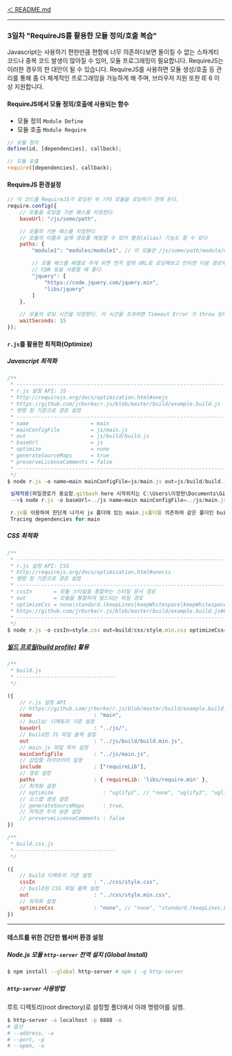 [＜ README.md](../README.md)

---

### 3일차 "RequireJS를 활용한 모듈 정의/호출 복습"

Javascript는 사용하기 편한만큼 편함에 너무 의존하다보면 돌이킬 수 없는 스파게티 코드나 중복 코드 발생이 많아질 수 있어, 모듈 프로그래밍이 필요합니다. RequireJS는 이러한 경우의 한 대안이 될 수 있습니다. RequireJS를 사용하면 모듈 생성/호출 등 관리를 통해 좀 더 체계적인 프로그래밍을 가능하게 해 주며, 브라우저 지원 또한 IE 6 이상 지원합니다.

#### RequireJS에서 모듈 정의/호출에 사용되는 함수

- 모듈 정의 `Module Define`
- 모듈 호출 `Module Require`

```js
// 모듈 정의
define(id, [dependencies], callback);

// 모듈 호출
require([dependencies], callback);
```

#### RequireJS 환경설정
<!-- http://blog.javarouka.me/2013/04/requirejs-javascript.html -->

```js
// 이 코드를 RequireJS가 로딩된 뒤 기타 모듈을 로딩하기 전에 둔다.
require.config({
	// 모듈을 로딩할 기본 패스를 지정한다.
	baseUrl: "/js/some/path",

	// 모듈의 기본 패스를 지정한다
	// 모듈의 이름과 실제 경로를 매핑할 수 있어 별칭(alias) 기능도 할 수 있다
	paths: {
		"module1": "modules/module1", // 이 모듈은 /js/some/path/module/module1.js 경로.

		// 모듈 패스를 배열로 주게 되면 먼저 앞의 URL로 로딩해보고 안되면 다음 경로에서 로딩한다.
		// CDN 등을 사용할 때 좋다.
		"jquery": [
			"https://code.jquery.com/jquery.min",
			"libs/jquery"
		]
	},

	// 모듈의 로딩 시간을 지정한다. 이 시간을 초과하면 Timeout Error 가 throw 된다
	waitSeconds: 15
});
```

#### `r.js`를 활용한 최적화(Optimize)

##### Javascript 최적화

```js
/**
 * -------------------------------------------------------------------
 * r.js 설정 API: JS
 * http://requirejs.org/docs/optimization.html#onejs
 * https://github.com/jrburke/r.js/blob/master/build/example.build.js
 * 명령 창 기준으로 경로 설정
 * -------------------------------------------------------------------
 * name                    = main
 * mainConfigFile          = js/main.js
 * out                     = js/build/build.js
 * baseUrl                 = js
 * optimize                = none
 * generateSourceMaps      = true
 * preserveLicenseComments = false
 * -------------------------------------------------------------------
 */
$ node r.js -o name=main mainConfigFile=js/main.js out=js/build/build.js baseUrl=js optimize=none<br />

 실제적용(파일경로가 중요함.gitbash here 시작위치는 C:\Users\이정현\Documents\GitHub\jqplugin-class\jQuery-Class-DAY03-1\www\build 임.)<br /><br />
 -->$ node r.js -o baseUrl=../js name=main mainConfigFile=../js/main.js out=build2.js opticize=none <br /><br />

 r.js를 이용하여 한단계 나가서 js 폴더에 있는 main.js폴더를 의존하여 같은 폴더인 build폴더에 build2.js 파일을 최적화하여 내보냄(새로 만듦). <br />
 Tracing dependencies for:main
```

##### CSS 최적화

```js
/**
 * -------------------------------------------------------------------
 * r.js 설정 API: CSS
 * http://requirejs.org/docs/optimization.html#onecss
 * 명령 창 기준으로 경로 설정
 * -------------------------------------------------------------------
 * cssIn       = 모듈 스타일을 통합하는 스타일 문서 경로
 * out         = 모듈을 통합하여 빌드되는 파일 경로
 * optimizeCss = none|standard.(keepLines|keepWhitespace|keepWhitespace)
 * https://github.com/jrburke/r.js/blob/master/build/example.build.js#L218
 * -------------------------------------------------------------------
 */
$ node r.js -o cssIn=style.css out=build/css/style.min.css optimizeCss=none
```

##### [빌드 프로필(build profile)](http://requirejs.org/docs/optimization.html#wholeproject) 활용

```js
/**
 * build.js
 * --------------------------------
 */

({
	// r.js 설정 API
	// https://github.com/jrburke/r.js/blob/master/build/example.build.js
    name                    : "main",
	// build/ 디렉토리 기준 설정
    baseUrl                 : "../js/",
    // build된 JS 파일 출력 설정
    out                     : "../js/build/build.min.js",
    // main.js 파일 위치 설정
    mainConfigFile          : "../js/main.js",
    // 삽입할 라이브러리 설정
    include                 : ["requireLib"],
    // 경로 설정
    paths                   : { requireLib: 'libs/require.min' },
    // 최적화 설정
    // optimize                : "uglify2", // "none", "uglify2", "uglify"
    // 소스맵 생성 설정
    // generateSourceMaps      : true,
    // 저작권 주석 보존 설정
    // preserveLicenseComments : false
})
```

```js
/**
 * build.css.js
 * --------------------------------
 */

({
    // build 디렉토리 기준 설정
    cssIn                   : "../css/style.css",
    // build된 CSS 파일 출력 설정
    out                     : "../css/style.min.css",
    // 최적화 설정
    optimizeCss             : "none", // "none", "standard.(keepLines,keepWhitespace,keepWhitespace)"
})
```

---

#### 테스트를 위한 간단한 웹서버 환경 설정

##### Node.js 모듈 `http-server` 전역 설치 (Global Install)

```sh
$ npm install --global http-server # npm i -g http-server
```

##### `http-server` 사용방법

루트 디렉토리(root directory)로 설정할 폴더에서 아래 명령어를 실행.

```sh
$ http-server -a localhost -p 8888 -o
# 옵션
# --address, -a
# --port, -p
# --open, -o
```